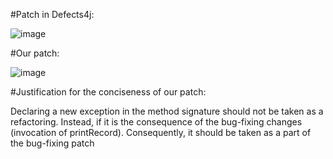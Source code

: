 #Patch in Defects4j:

![image](https://github.com/jiangyanjie/BugBuilder/blob/main/EvaluationData/mismatchedButConcisePatches/pic/csv10-defects4j.png)

#Our patch:

![image](https://github.com/jiangyanjie/BugBuilder/blob/main/EvaluationData/mismatchedButConcisePatches/pic/csv10-our.png)

#Justification for the conciseness of our patch:

Declaring a new exception in the method signature should not be taken as a refactoring. Instead, if it is the consequence of the bug-fixing changes (invocation of printRecord). Consequently, it should be taken as a part of the bug-fixing patch
